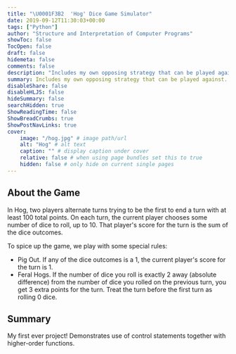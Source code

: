 ```yaml
---
title: "\U0001F3B2  'Hog' Dice Game Simulator"
date: 2019-09-12T11:30:03+00:00
tags: ["Python"]
author: "Structure and Interpretation of Computer Programs"
showToc: false
TocOpen: false
draft: false
hidemeta: false
comments: false
description: "Includes my own opposing strategy that can be played against."
summary: Includes my own opposing strategy that can be played against.
disableShare: false
disableHLJS: false
hideSummary: false
searchHidden: true
ShowReadingTime: false
ShowBreadCrumbs: true
ShowPostNavLinks: true
cover:
    image: "/hog.jpg" # image path/url
    alt: "Hog" # alt text
    caption: "" # display caption under cover
    relative: false # when using page bundles set this to true
    hidden: false # only hide on current single pages
---
```

## About the Game
In Hog, two players alternate turns trying to be the first to end a turn with at least 100 total points. On each turn, the current player chooses some number of dice to roll, up to 10. That player's score for the turn is the sum of the dice outcomes.

To spice up the game, we play with some special rules:
- Pig Out. If any of the dice outcomes is a 1, the current player's score for the turn is 1.
- Feral Hogs. If the number of dice you roll is exactly 2 away (absolute difference) from the number of dice you rolled on the previous turn, you get 3 extra points for the turn. Treat the turn before the first turn as rolling 0 dice.

## Summary
My first ever project! Demonstrates use of control statements together with higher-order functions.